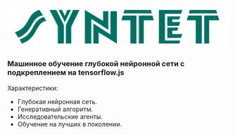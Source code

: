 ![sd](public/logo.png)

### Машинное обучение глубокой нейронной сети с подкреплением на tensorflow.js

Характеристики:
* Глубокая нейронная сеть.
* Генеративный алгоритм.
* Исследовательские агенты.
* Обучение на лучших в поколении.
